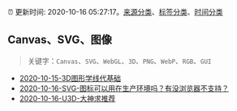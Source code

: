 :alarm_clock: 更新时间: 2020-10-16 05:27:17。[来源分类](../README.md)、[标签分类](../TAGS.md)、[时间分类](../TIMELINE.md)

## Canvas、SVG、图像


> 关键字：`Canvas`、`SVG`、`WebGL`、`3D`、`PNG`、`WebP`、`RGB`、`GUI`



- [2020-10-15-3D图形学线代基础](https://juejin.im/post/6883760405991784456) 
- [2020-10-16-SVG-图标可以用在生产环境吗？有没浏览器不支持？](https://www.v2ex.com/t/715558) 
- [2020-10-16-U3D-大神求推荐](https://www.v2ex.com/t/715549) 